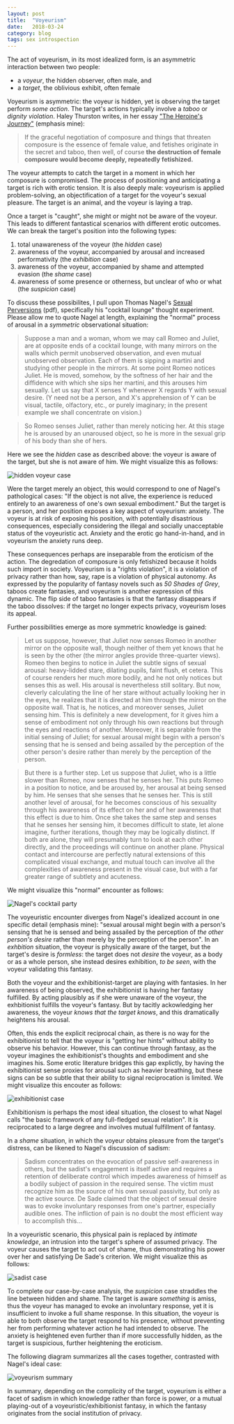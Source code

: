 ```yaml
---
layout: post
title:  "Voyeurism"
date:   2018-03-24
category: blog
tags: sex introspection
---
```


The act of voyeurism, in its most idealized form, is an asymmetric interaction between two people:
* a _voyeur_, the hidden observer, often male, and
* a _target_, the oblivious exhibit, often female

Voyeurism is asymmetric: the voyeur is hidden, yet is observing the target perform _some action_. The target's actions typically involve a _taboo_ or _dignity violation_. Haley Thurston writes, in her essay ["The Heroine's Journey"](https://www.ribbonfarm.com/2015/01/28/the-heroines-journey/) (emphasis mine):

> If the graceful negotiation of composure and things that threaten composure is the essence of female value, and fetishes originate in the secret and taboo, then well, of course **the destruction of female composure would become deeply, repeatedly fetishized.**

The voyeur attempts to catch the target in a moment in which her composure is compromised. The process of positioning and anticipating a target is rich with erotic tension. It is also deeply male: voyeurism is applied problem-solving, an objectification of a target for the voyeur's sexual pleasure. The target is an animal, and the voyeur is laying a trap.

Once a target is "caught", she might or might not be aware of the voyeur. This leads to different fantastical scenarios with different erotic outcomes. We can break the target's position into the following types:

1. total unawareness of the voyeur (the _hidden_ case)
2. awareness of the voyeur, accompanied by arousal and increased performativity (the _exhibition_ case)
3. awareness of the voyeur, accompanied by shame and attempted evasion (the _shame_ case)
4. awareness of some presence or otherness, but unclear of who or what (the _suspicion_ case)

To discuss these possibilites, I pull upon Thomas Nagel's [Sexual Perversions](https://pdfs.semanticscholar.org/bc66/32ba46b9d31b0bff5285ebe8c1453513cce2.pdf) (pdf), specifically his "cocktail lounge" thought experiment. Please allow me to quote Nagel at length, explaining the "normal" process of arousal in a _symmetric_ observational situation:

> Suppose a man and a woman, whom we may call Romeo and Juliet, are at opposite ends of a cocktail lounge, with many mirrors on the walls which permit unobserved observation, and even mutual unobserved observation. Each of them is sipping a martini and studying other people in the mirrors. At some point Romeo notices Juliet. He is moved, somehow, by the softness of her hair and the diffidence with which she sips her martini, and this arouses him sexually. Let us say that X senses Y whenever X regards Y with sexual desire. (Y need not be a person, and X's apprehension of Y can be visual, tactile, olfactory, etc., or purely imaginary; in the present example we shall concentrate on vision.)

> So Romeo senses Juliet, rather than merely noticing her. At this stage he is aroused by an unaroused object, so he is more in the sexual grip of his body than she of hers.

Here we see the _hidden_ case as described above: the voyeur is aware of the target, but she is not aware of him. We might visualize this as follows:

![hidden voyeur case](https://github.com/simpolism/simpolism.github.io/blob/master/assets/voyeurism/arousal_hidden.jpg)

Were the target merely an object, this would correspond to one of Nagel's pathological cases: "If the object is not alive, the experience is reduced entirely to an awareness of one's own sexual embodiment." But the target is a person, and her position exposes a key aspect of voyeurism: anxiety. The voyeur is at risk of exposing his position, with potentially disastrious consequences, especially considering the illegal and socially unacceptable status of the voyeuristic act. Anxiety and the erotic go hand-in-hand, and in voyeurism the anxiety runs deep.

These consequences perhaps are inseparable from the eroticism of the action. The degredation of composure is only fetishized because it holds such import in society. Voyeurism is a "rights violation", it is a violation of privacy rather than how, say, rape is a violation of physical autonomy. As expressed by the popularity of fantasy novels such as _50 Shades of Grey_, taboos create fantasies, and voyeurism is another expression of this dynamic. The flip side of taboo fantasies is that the fantasy disappears if the taboo dissolves: if the target no longer expects privacy, voyeurism loses its appeal.

Further possibilities emerge as more symmetric knowledge is gained:

> Let us suppose, however, that Juliet now senses Romeo in another mirror on the opposite wall, though neither of them yet knows that he is seen by the other (the mirror angles provide three-quarter views). Romeo then begins to notice in Juliet the subtle signs of sexual arousal: heavy-lidded stare, dilating pupils, faint flush, et cetera. This of course renders her much more bodily, and he not only notices but senses this as well. His arousal is nevertheless still solitary. But now, cleverly calculating the line of her stare without actually looking her in the eyes, he realizes that it is directed at him through the mirror on the opposite wall. That is, he notices, and moreover senses, Juliet sensing him. This is definitely a new development, for it gives him a sense of embodiment not only through his own reactions but through the eyes and reactions of another. Moreover, it is separable from the initial sensing of Juliet; for sexual arousal might begin with a person's sensing that he is sensed and being assailed by the perception of the other person's desire rather than merely by the perception of the person.

> But there is a further step. Let us suppose that Juliet, who is a little slower than Romeo, now senses that he senses her. This puts Romeo in a position to notice, and be aroused by, her arousal at being sensed by him. He senses that she senses that he senses her. This is still another level of arousal, for he becomes conscious of his sexuality through his awareness of its effect on her and of her awareness that this effect is due to him. Once she takes the same step and senses that he senses her sensing him, it becomes difficult to state, let alone imagine, further iterations, though they may be logically distinct. If both are alone, they will presumably turn to look at each other directly, and the proceedings will continue on another plane. Physical contact and intercourse are perfectly natural extensions of this complicated visual exchange, and mutual touch can involve all the complexities of awareness present in the visual case, but with a far greater range of subtlety and acuteness.

We might visualize this "normal" encounter as follows:

![Nagel's cocktail party](https://github.com/simpolism/simpolism.github.io/blob/master/assets/voyeurism/arousal_nagel.jpg)

The voyeuristic encounter diverges from Nagel's idealized account in one specific detail (emphasis mine): "sexual arousal might begin with a person's sensing that he is sensed and being assailed by the perception of _the other person's desire_ rather than merely by the perception of the person". In an _exhbition_ situation, the voyeur is physically aware of the target, but the target's desire is _formless_: the target does not _desire_ the voyeur, as a body or as a whole person, she instead desires exhibition, _to be seen_, with the voyeur validating this fantasy.

Both the voyeur and the exhibitionist-target are playing with fantasies. In her awareness of being observed, the exhibitionist is having her fantasy fulfilled. By acting plausibly as if she were unaware of the voyeur, the exhbitionist fulfills the voyeur's fantasy. But by tacitly ackowledging her awareness, the voyeur _knows that the target knows_, and this dramatically heightens his arousal.

Often, this ends the explicit reciprocal chain, as there is no way for the exhibitionist to tell that the voyeur is "getting her hints" without ability to observe his behavior. However, this can continue through fantasy, as the voyeur imagines the exhibitionist's thoughts and embodiment and she imagines his. Some erotic literature bridges this gap explictly, by having the exhibitionist sense proxies for arousal such as heavier breathing, but these signs can be so subtle that their ability to signal reciprocation is limited. We might visualize this encouter as follows:

![exhibitionist case](https://github.com/simpolism/simpolism.github.io/blob/master/assets/voyeurism/arousal_exhibitionist.jpg)

Exhibitionism is perhaps the most ideal situation, the closest to what Nagel calls "the basic framework of any full-fledged sexual relation". It is reciprocated to a large degree and involves mutual fulfillment of fantasy.

In a _shame_ situation, in which the voyeur obtains pleasure from the target's distress, can be likened to Nagel's discussion of sadism:

> Sadism concentrates on the evocation of passive self-awareness in others, but the sadist's engagement is itself active and requires a retention of deliberate control which impedes awareness of himself as a bodily subject of passion in the required sense. The victim must recognize him as the source of his own sexual passivity, but only as the active source. De Sade claimed that the object of sexual desire was to evoke involuntary responses from one's partner, especially audible ones. The infliction of pain is no doubt the most efficient way to accomplish this...

In a voyeuristic scenario, this physical pain is replaced by _intimate knowledge_, an intrusion into the target's sphere of assumed privacy. The voyeur causes the target to act out of shame, thus demonstrating his power over her and satisfying De Sade's criterion. We might visualize this as follows:

![sadist case](https://github.com/simpolism/simpolism.github.io/blob/master/assets/voyeurism/arousal_shame.jpg)

To complete our case-by-case analysis, the _suspicion_ case straddles the line between hidden and shame. The target is aware _something_ is amiss, thus the voyeur has managed to evoke an involuntary response, yet it is insufficient to invoke a full shame response. In this situation, the voyeur is able to both observe the target respond to his presence, without preventing her from performing whatever action he had intended to observe. The anxiety is heightened even further than if more successfully hidden, as the target is suspicious, further heightening the eroticism.

The following diagram summarizes all the cases together, contrasted with Nagel's ideal case:

![voyeurism summary](https://github.com/simpolism/simpolism.github.io/blob/master/assets/voyeurism/arousal_full.jpg)

In summary, depending on the complicity of the target, voyeurism is either a facet of sadism in which knowledge rather than force is power, or a mutual playing-out of a voyeuristic/exhibitionist fantasy, in which the fantasy originates from the social institution of privacy.
